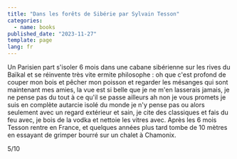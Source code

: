 ```yaml
---
title: "Dans les forêts de Sibérie par Sylvain Tesson"
categories:
  - name: books
published_date: "2023-11-27"
template: page
lang: fr
---
```


Un Parisien part s'isoler 6 mois dans une cabane sibérienne sur les rives du Baïkal et se réinvente très vite ermite philosophe : oh que c'est profond de couper mon bois et pêcher mon poisson et regarder les mésanges qui sont maintenant mes amies, la vue est si belle que je ne m'en lasserais jamais, je ne pense pas du tout à ce qu'il se passe ailleurs ah non je vous promets je suis en complète autarcie isolé du monde je n'y pense pas ou alors seulement avec un regard extérieur et sain, je cite des classiques et fais du feu avec, je bois de la vodka et nettoie les vitres avec. Après les 6 mois Tesson rentre en France, et quelques années plus tard tombe de 10 mètres en essayant de grimper bourré sur un chalet à Chamonix.

5/10
